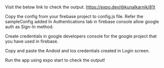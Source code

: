 Visit the below link to check the output.
https://expo.dev/@kunalkarnik/81t

Copy the config from your firebase project to config.js file. Refer the sampleConfig added
In Authentications tab in firebase console allow google auth as Sign-In method.

Create credentials in google developers console for the google project that you have used in firebase. 

Copy and paste the Andoid and Ios credentials created in Login screen. 

Run the app using expo start to check the output! 